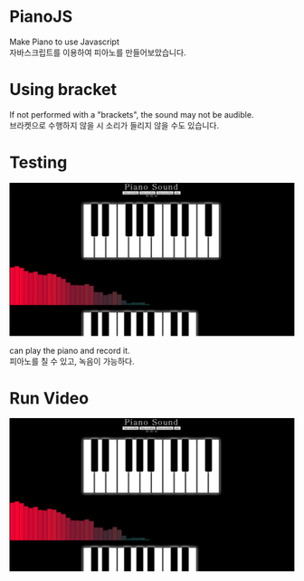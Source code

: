 # PianoJS

Make Piano to use Javascript  
자바스크립트를 이용하여 피아노를 만들어보았습니다.

# Using bracket

If not performed with a "brackets", the sound may not be audible.  
브라켓으로 수행하지 않을 시 소리가 들리지 않을 수도 있습니다.

# Testing

![testing_img](./testing/testing_img.PNG)  
  
can play the piano and record it.  
피아노를 칠 수 있고, 녹음이 가능하다.


# Run Video

[![Video Label](./testing/testing_img.PNG)](https://youtu.be/EjCXXkcBuJo)
